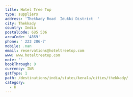 ```yaml
---
title: Hotel Tree Top
type: suppliers
address: 'Thekkady Road  Idukki District  '
city: Thekkady
country: India
postalCode: 685 536
areaCode: '4869'
phone: ' 223 286-7'
mobile: .nan
email: reservations@hoteltreetop.com
www: www.hoteltreetop.com
note: ''
bookThrough: 0
currency: INR
gstType: 1
path: /destinations/india/states/kerala/cities/thekkady/
category:
  - H
---
```


